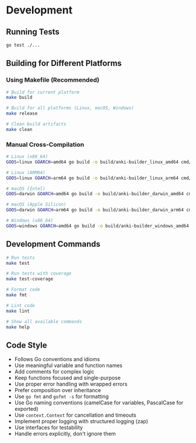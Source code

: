# Development

## Running Tests
```bash
go test ./...
```

## Building for Different Platforms

### Using Makefile (Recommended)
```bash
# Build for current platform
make build

# Build for all platforms (Linux, macOS, Windows)
make release

# Clean build artifacts
make clean
```

### Manual Cross-Compilation
```bash
# Linux (x86_64)
GOOS=linux GOARCH=amd64 go build -o build/anki-builder_linux_amd64 cmd/app/main.go

# Linux (ARM64)
GOOS=linux GOARCH=arm64 go build -o build/anki-builder_linux_arm64 cmd/app/main.go

# macOS (Intel)
GOOS=darwin GOARCH=amd64 go build -o build/anki-builder_darwin_amd64 cmd/app/main.go

# macOS (Apple Silicon)
GOOS=darwin GOARCH=arm64 go build -o build/anki-builder_darwin_arm64 cmd/app/main.go

# Windows (x86_64)
GOOS=windows GOARCH=amd64 go build -o build/anki-builder_windows_amd64.exe cmd/app/main.go
```

## Development Commands

```bash
# Run tests
make test

# Run tests with coverage
make test-coverage

# Format code
make fmt

# Lint code
make lint

# Show all available commands
make help
```

## Code Style
- Follows Go conventions and idioms
- Use meaningful variable and function names
- Add comments for complex logic
- Keep functions focused and single-purpose
- Use proper error handling with wrapped errors
- Prefer composition over inheritance
- Use `go fmt` and `gofmt -s` for formatting
- Use Go naming conventions (camelCase for variables, PascalCase for exported)
- Use `context.Context` for cancellation and timeouts
- Implement proper logging with structured logging (zap)
- Use interfaces for testability
- Handle errors explicitly, don't ignore them 